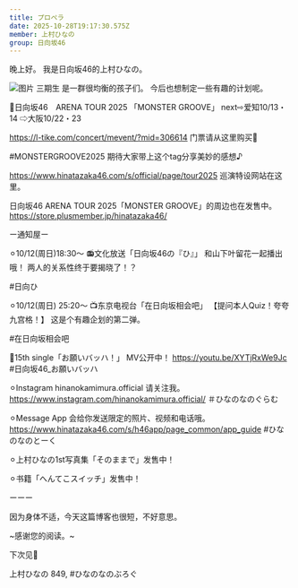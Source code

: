 ```yaml
---
title: プロペラ
date: 2025-10-28T19:17:30.575Z
member: 上村ひなの
group: 日向坂46
---
```


晚上好。
我是日向坂46的上村ひなの。



![图片](https://cdn.hinatazaka46.com/files/14/diary/official/member/moblog/202510/mob0v7I5x.jpg)
三期生
是一群很均衡的孩子们。
今后也想制定一些有趣的计划呢。












📢日向坂46　ARENA TOUR 2025
「MONSTER GROOVE」
next⇨爱知10/13・14
⇨大阪10/22・23

https://l-tike.com/concert/mevent/?mid=306614
门票请从这里购买🎫




#MONSTERGROOVE2025
期待大家带上这个tag分享美妙的感想♪

https://www.hinatazaka46.com/s/official/page/tour2025
巡演特设网站在这里。




日向坂46 ARENA TOUR 2025「MONSTER GROOVE」的周边也在发售中。
https://store.plusmember.jp/hinatazaka46/







ー通知屋ー

⚪︎10/12(周日)18:30〜
📻文化放送「日向坂46の『ひ』」
和山下叶留花一起播出哦！
两人的关系性终于要揭晓了！？

#日向ひ

⚪︎10/12(周日) 25:20〜
📺东京电视台「在日向坂相会吧」
【提问本人Quiz！夸夸九宫格！】
这是个有趣企划的第二弹。

#在日向坂相会吧


🎥15th single「お願いバッハ！」
MV公开中！
https://youtu.be/XYTjRxWe9Jc
#日向坂46_お願いバッハ



⚪︎Instagram
hinanokamimura.official
请关注我。
https://www.instagram.com/hinanokamimura.official/
＃ひなのなのぐらむ



⚪︎Message App
会给你发送限定的照片、视频和电话哦。
https://www.hinatazaka46.com/s/h46app/page_common/app_guide
#ひなのなのとーく



︎⚪︎上村ひなの1st写真集「そのままで」发售中！


⚪︎书籍「へんてこスイッチ」发售中！



︎ーーー





因为身体不适，今天这篇博客也很短，不好意思。






~感谢您的阅读。~

下次见🪽

上村ひなの
849,
#ひなのなのぶろぐ